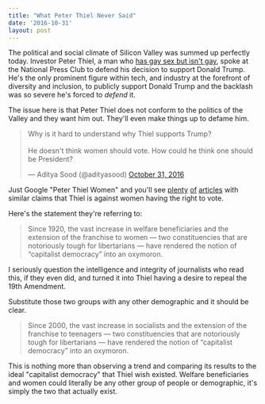```yaml
---
title: "What Peter Thiel Never Said"
date: '2016-10-31'
layout: post
---
```


The political and social climate of Silicon Valley was summed up perfectly today. Investor Peter Thiel, a man who [has gay sex but isn't gay](http://www.advocate.com/commentary/2016/10/14/peter-thiel-shows-us-theres-difference-between-gay-sex-and-gay), spoke at the National Press Club to defend his decision to support Donald Trump. He's the only prominent figure within tech, and industry at the forefront of diversity and inclusion, to publicly support Donald Trump and the backlash was so severe he's forced to *defend* it.

The issue here is that Peter Thiel does not conform to the politics of the Valley and they want him out. They'll even make things up to defame him.

<blockquote class="twitter-tweet" data-lang="en"><p lang="en" dir="ltr">Why is it hard to understand why Thiel supports Trump? <br><br>He doesn&#39;t think women should vote. How could he think one should be President?</p>&mdash; Aditya Sood (@adityasood) <a href="https://twitter.com/adityasood/status/793107590880165888">October 31, 2016</a></blockquote>
<script async src="//platform.twitter.com/widgets.js" charset="utf-8"></script>

Just Google "Peter Thiel Women" and you'll see [plenty](http://www.huffingtonpost.com/entry/peter-thiel-women-democracy_us_5747079be4b03ede4413f6f5) [of](http://gawker.com/5231390/facebook-backer-wishes-women-couldnt-vote) [articles](https://mic.com/articles/156922/peter-thiel-facebook-donald-trump-donation-diversity-inclusion#.YM4qGv0Ry) with similar claims that Thiel is against women having the right to vote.

Here's the statement they're referring to:

> Since 1920, the vast increase in welfare beneficiaries and the extension of the franchise to women — two constituencies that are notoriously tough for libertarians — have rendered the notion of “capitalist democracy” into an oxymoron.

I seriously question the intelligence and integrity of journalists who read this, if they even did, and turned it into Thiel having a desire to repeal the 19th Amendment.

Substitute those two groups with any other demographic and it should be clear.

> Since 2000, the vast increase in socialists and the extension of the franchise to teenagers — two constituencies that are notoriously tough for libertarians — have rendered the notion of “capitalist democracy” into an oxymoron.

This is nothing more than observing a trend and comparing its results to the ideal "capitalist democracy" that Thiel wish existed. Welfare beneficiaries and women could literally be any other group of people or demographic, it's simply the two that actually exist.
